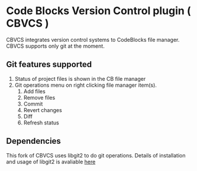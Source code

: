 # Code Blocks Version Control plugin ( CBVCS )
CBVCS integrates version control systems to CodeBlocks file manager. CBVCS supports only git at the moment.
## Git features supported
1. Status of project files is shown in the CB file manager
2. Git operations menu on right clicking file manager item(s).
   1. Add files
   2. Remove files
   3. Commit  
   4. Revert changes
   5. Diff
   6. Refresh status
## Dependencies
This fork of CBVCS uses libgit2 to do git operations. Details of installation and usage of libgit2 is avaliable [here]( https://libgit2.org/docs/guides/build-and-link/)
